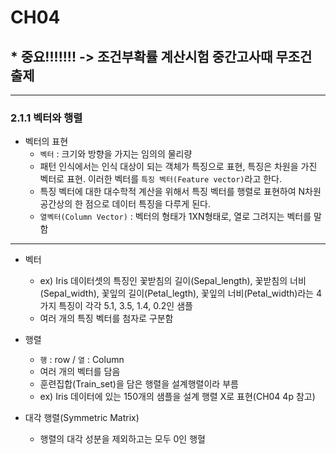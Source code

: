 # CH04  
## * 중요!!!!!!! -> 조건부확률 계산시험 중간고사때 무조건 출제  
---------------------------------------
### 2.1.1 벡터와 행렬  
* 벡터의 표현  
  * `벡터` : 크기와 방향을 가지는 임의의 물리량  
  * 패턴 인식에서는 인식 대상이 되는 객체가 특징으로 표현, 특징은 차원을 가진 벡터로 표현. 이러한 벡터를 `특징 벡터(Feature vector)`라고 한다.  
  * 특징 벡터에 대한 대수학적 계산을 위해서 특징 벡터를 행렬로 표현하여 N차원 공간상의 한 점으로 데이터 특징을 다루게 된다.  
  * `열벡터(Column Vector)` : 벡터의 형태가 1XN형태로, 열로 그려지는 벡터를 말함  
-----------------------------------
* 벡터  
  * ex) Iris 데이터셋의 특징인 꽃받침의 길이(Sepal_length), 꽃받침의 너비(Sepal_width), 꽃잎의 길이(Petal_legth), 꽃잎의 너비(Petal_width)라는 4가지 특징이 각각 5.1, 3.5, 1.4, 0.2인 샘플  
  * 여러 개의 특징 벡터를 첨자로 구분함  

* 행렬  
  * `행` : row / `열` : Column  
  * 여러 개의 벡터를 담음  
  * 훈련집합(Train_set)을 담은 행렬을 설계행렬이라 부름  
  * ex) Iris 데이터에 있는 150개의 샘플을 설계 행렬 X로 표현(CH04 4p 참고)  
* 대각 행렬(Symmetric Matrix)  
  * 행렬의 대각 성분을 제외하고는 모두 0인 행혈


